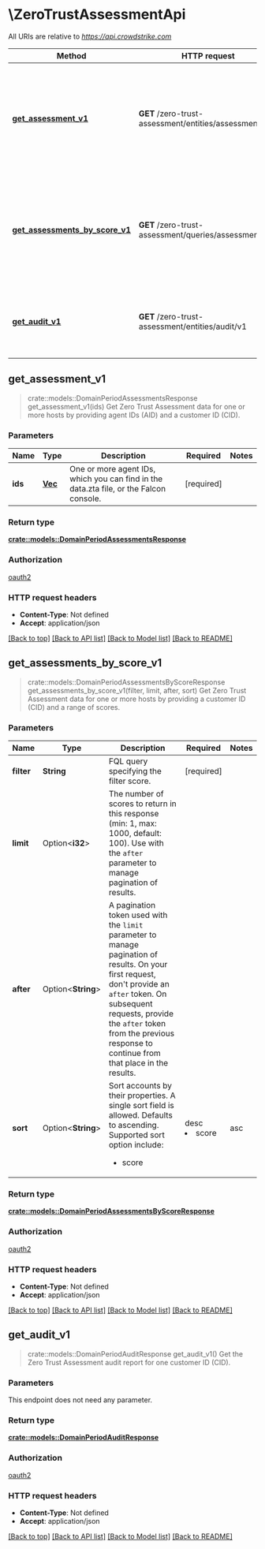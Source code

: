 # \ZeroTrustAssessmentApi

All URIs are relative to *https://api.crowdstrike.com*

Method | HTTP request | Description
------------- | ------------- | -------------
[**get_assessment_v1**](ZeroTrustAssessmentApi.md#get_assessment_v1) | **GET** /zero-trust-assessment/entities/assessments/v1 | Get Zero Trust Assessment data for one or more hosts by providing agent IDs (AID) and a customer ID (CID).
[**get_assessments_by_score_v1**](ZeroTrustAssessmentApi.md#get_assessments_by_score_v1) | **GET** /zero-trust-assessment/queries/assessments/v1 | Get Zero Trust Assessment data for one or more hosts by providing a customer ID (CID) and a range of scores.
[**get_audit_v1**](ZeroTrustAssessmentApi.md#get_audit_v1) | **GET** /zero-trust-assessment/entities/audit/v1 | Get the Zero Trust Assessment audit report for one customer ID (CID).



## get_assessment_v1

> crate::models::DomainPeriodAssessmentsResponse get_assessment_v1(ids)
Get Zero Trust Assessment data for one or more hosts by providing agent IDs (AID) and a customer ID (CID).

### Parameters


Name | Type | Description  | Required | Notes
------------- | ------------- | ------------- | ------------- | -------------
**ids** | [**Vec<String>**](String.md) | One or more agent IDs, which you can find in the data.zta file, or the Falcon console. | [required] |

### Return type

[**crate::models::DomainPeriodAssessmentsResponse**](domain.AssessmentsResponse.md)

### Authorization

[oauth2](../README.md#oauth2)

### HTTP request headers

- **Content-Type**: Not defined
- **Accept**: application/json

[[Back to top]](#) [[Back to API list]](../README.md#documentation-for-api-endpoints) [[Back to Model list]](../README.md#documentation-for-models) [[Back to README]](../README.md)


## get_assessments_by_score_v1

> crate::models::DomainPeriodAssessmentsByScoreResponse get_assessments_by_score_v1(filter, limit, after, sort)
Get Zero Trust Assessment data for one or more hosts by providing a customer ID (CID) and a range of scores.

### Parameters


Name | Type | Description  | Required | Notes
------------- | ------------- | ------------- | ------------- | -------------
**filter** | **String** | FQL query specifying the filter score. | [required] |
**limit** | Option<**i32**> | The number of scores to return in this response (min: 1, max: 1000, default: 100). Use with the `after` parameter to manage pagination of results. |  |
**after** | Option<**String**> | A pagination token used with the `limit` parameter to manage pagination of results. On your first request, don't provide an `after` token. On subsequent requests, provide the `after` token from the previous response to continue from that place in the results. |  |
**sort** | Option<**String**> | Sort accounts by their properties. A single sort field is allowed. Defaults to ascending. Supported sort option include:  <ul><li>score|desc</li><li>score|asc</li></ul> |  |[default to score]

### Return type

[**crate::models::DomainPeriodAssessmentsByScoreResponse**](domain.AssessmentsByScoreResponse.md)

### Authorization

[oauth2](../README.md#oauth2)

### HTTP request headers

- **Content-Type**: Not defined
- **Accept**: application/json

[[Back to top]](#) [[Back to API list]](../README.md#documentation-for-api-endpoints) [[Back to Model list]](../README.md#documentation-for-models) [[Back to README]](../README.md)


## get_audit_v1

> crate::models::DomainPeriodAuditResponse get_audit_v1()
Get the Zero Trust Assessment audit report for one customer ID (CID).

### Parameters

This endpoint does not need any parameter.

### Return type

[**crate::models::DomainPeriodAuditResponse**](domain.AuditResponse.md)

### Authorization

[oauth2](../README.md#oauth2)

### HTTP request headers

- **Content-Type**: Not defined
- **Accept**: application/json

[[Back to top]](#) [[Back to API list]](../README.md#documentation-for-api-endpoints) [[Back to Model list]](../README.md#documentation-for-models) [[Back to README]](../README.md)

